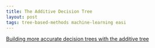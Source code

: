 ```yaml
---
title: The Additive Decision Tree
layout: post
tags: tree-based-methods machine-learning easi
---
```


[Building more accurate decision trees with the additive tree](https://www.pnas.org/content/116/40/19887)
